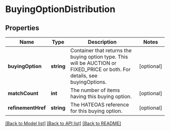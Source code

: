 # BuyingOptionDistribution

## Properties
Name | Type | Description | Notes
------------ | ------------- | ------------- | -------------
**buyingOption** | **string** | Container that returns the buying option type. This will be AUCTION or FIXED_PRICE or both. For details, see buyingOptions. | [optional] 
**matchCount** | **int** | The number of items having this buying option. | [optional] 
**refinementHref** | **string** | The HATEOAS reference for this buying option. | [optional] 

[[Back to Model list]](../README.md#documentation-for-models) [[Back to API list]](../README.md#documentation-for-api-endpoints) [[Back to README]](../README.md)


